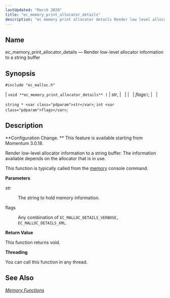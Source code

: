 ```yaml
---
lastUpdated: "March 2020"
title: "ec_memory_print_allocator_details"
description: "ec memory print allocator details Render low level allocator information to a string buffer void ec memory print allocator details str flags string str int flags Configuration Change This feature is available starting from Momentum 3 0 18 Render low level allocator information to a string buffer The information available..."
---
```


<a name="apis.ec_memory_print_allocator_details"></a> 
## Name

ec_memory_print_allocator_details — Render low-level allocator information to a string buffer

## Synopsis

`#include "ec_malloc.h"`

| `void **ec_memory_print_allocator_details** (` | <var class="pdparam">str</var>, |   |
|   | <var class="pdparam">flags</var>`)`; |   |

`string * <var class="pdparam">str</var>`;
`int <var class="pdparam">flags</var>`;<a name="idp54811536"></a> 
## Description

**Configuration Change. ** This feature is available starting from Momentum 3.0.18.

Render low-level allocator information to a string buffer. The information available depends on the allocator that is in use.

This function is typically called from the [memory](/momentum/3/3-reference/3-reference-console-commands-memory) console command.

**<a name="idp54815824"></a> Parameters**

<dl class="variablelist">

<dt>str</dt>

<dd>

The string to hold memory information.

</dd>

<dt>flags</dt>

<dd>

Any combination of `EC_MALLOC_DETAILS_VERBOSE, EC_MALLOC_DETAILS_XML`.

</dd>

</dl>

**<a name="idp54820880"></a> Return Value**

This function returns void.

**<a name="idp54821792"></a> Threading**

You can call this function in any thread.

<a name="idp54822880"></a> 
## See Also

[*Memory Functions*](/momentum/3/3-api/3-api-memory)